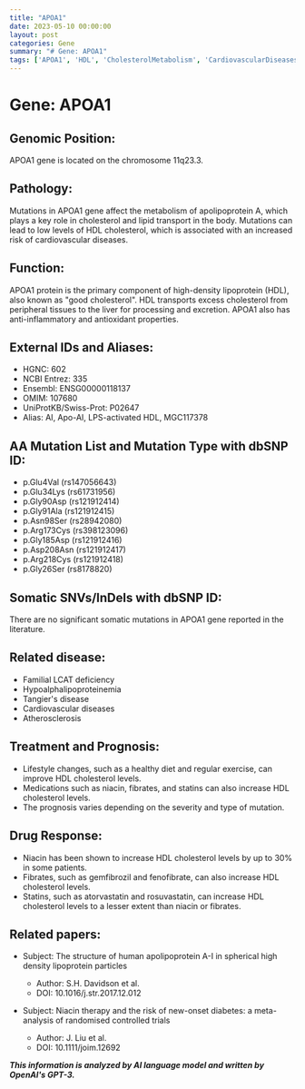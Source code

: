 ```yaml
---
title: "APOA1"
date: 2023-05-10 00:00:00
layout: post
categories: Gene
summary: "# Gene: APOA1"
tags: ['APOA1', 'HDL', 'CholesterolMetabolism', 'CardiovascularDiseases', 'Mutation', 'DrugResponse', 'Niacin', 'Fibrates']
---
```


# Gene: APOA1

## Genomic Position:
APOA1 gene is located on the chromosome 11q23.3.

## Pathology:
Mutations in APOA1 gene affect the metabolism of apolipoprotein A, which plays a key role in cholesterol and lipid transport in the body. Mutations can lead to low levels of HDL cholesterol, which is associated with an increased risk of cardiovascular diseases.

## Function:
APOA1 protein is the primary component of high-density lipoprotein (HDL), also known as "good cholesterol". HDL transports excess cholesterol from peripheral tissues to the liver for processing and excretion. APOA1 also has anti-inflammatory and antioxidant properties.

## External IDs and Aliases:
- HGNC: 602
- NCBI Entrez: 335
- Ensembl: ENSG00000118137
- OMIM: 107680
- UniProtKB/Swiss-Prot: P02647
- Alias: AI, Apo-AI, LPS-activated HDL, MGC117378

## AA Mutation List and Mutation Type with dbSNP ID:
- p.Glu4Val (rs147056643)
- p.Glu34Lys (rs61731956)
- p.Gly90Asp (rs121912414)
- p.Gly91Ala (rs121912415)
- p.Asn98Ser (rs28942080)
- p.Arg173Cys (rs398123096)
- p.Gly185Asp (rs121912416)
- p.Asp208Asn (rs121912417)
- p.Arg218Cys (rs121912418)
- p.Gly26Ser (rs8178820)

## Somatic SNVs/InDels with dbSNP ID:
There are no significant somatic mutations in APOA1 gene reported in the literature.

## Related disease:
- Familial LCAT deficiency
- Hypoalphalipoproteinemia
- Tangier's disease
- Cardiovascular diseases
- Atherosclerosis

## Treatment and Prognosis:
- Lifestyle changes, such as a healthy diet and regular exercise, can improve HDL cholesterol levels.
- Medications such as niacin, fibrates, and statins can also increase HDL cholesterol levels.
- The prognosis varies depending on the severity and type of mutation.

## Drug Response:
- Niacin has been shown to increase HDL cholesterol levels by up to 30% in some patients.
- Fibrates, such as gemfibrozil and fenofibrate, can also increase HDL cholesterol levels.
- Statins, such as atorvastatin and rosuvastatin, can increase HDL cholesterol levels to a lesser extent than niacin or fibrates.

## Related papers:
- Subject: The structure of human apolipoprotein A-I in spherical high density lipoprotein particles
  - Author: S.H. Davidson et al.
  - DOI: 10.1016/j.str.2017.12.012
  
- Subject: Niacin therapy and the risk of new-onset diabetes: a meta-analysis of randomised controlled trials
  - Author: J. Liu et al.
  - DOI: 10.1111/joim.12692

**_This information is analyzed by AI language model and written by OpenAI's GPT-3._**